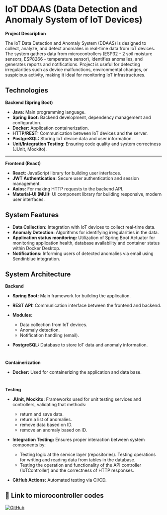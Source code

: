 # IoT DDAAS (Data Detection and Anomaly System of IoT Devices)

**Project Description**

The IoT Data Detection and Anomaly System (DDAAS) is designed to collect, analyze, and detect anomalies in real-time data from IoT devices. The system gathers data from microcontrollers (ESP32 - 2 soil moisture sensors, ESP8266 - temperature sensor),  identifies anomalies, and generates reports and notifications. Project is useful for detecting irregularities such as device malfunctions, environmental changes, or suspicious activity, making it ideal for monitoring IoT infrastructures.


## Technologies

**Backend (Spring Boot)**

- **Java:** Main programming language.
- **Spring Boot:** Backend development, dependency management and configuration.
- **Docker:** Application containerization.
- **HTTP/REST:** Communication between IoT devices and the server.
- **PostgreSQL:** Storing IoT device data and user information.
- **Unit/Integration Testing:** Ensuring code quality and system correctness (JUnit, Mockito).
---------
**Frontend (React)**

- **React:** JavaScript library for building user interfaces.
- **JWT Authentication:** Secure user authentication and session management.
- **Axios:** For making HTTP requests to the backend API.
- **Material-UI (MUI):** UI component library for building responsive, modern user interfaces.


## System Features

- **Data Collection:** Integration with IoT devices to collect real-time data.
- **Anomaly Detection:** Algorithms for identifying irregularities in the data.
- **Application status monitoring:** Utilization of Spring Boot Actuator for monitoring application health, database availability and container status within Docker Desktop.
- **Notifications:** Informing users of detected anomalies via email using Sendinblue integration.

## System Architecture

**Backend**

- **Spring Boot:** Main framework for building the application.
- **REST API:** Communication interface between the frontend and backend.
- **Modules:**

    - Data collection from IoT devices.
    - Anomaly detection.
    - Notification handling (email).

- **PostgreSQL:** Database to store IoT data and anomaly information.
#

**Containerization**

- **Docker:** Used for containerizing the application and data base.
#
**Testing**

- **JUnit, Mockito:** Frameworks used for unit testing services and controllers, validating that methods: 

    - return and save data.
    - return a list of anomalies.
    - remove data based on ID.
    - remove an anomaly based on ID.
- **Integration Testing:** Ensures proper interaction between system components by:

    - Testing logic at the service layer (repositories). Testing operations for writing and reading data from tables in the database.
    - Testing the operation and functionality of the API controller (IoTController) and the correctness of HTTP responses.
- **GitHub Actions:** Automated testing via CI/CD.

## 🔗 Link to microcontroller codes
[![GitHub](https://img.shields.io/badge/github-%23121011.svg?style=for-the-badge&logo=github&logoColor=white)](https://github.com/Lashchuck/iot_ddaas_iot_devices)
